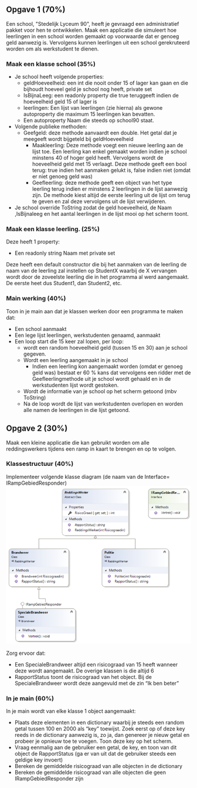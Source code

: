 ## Opgave 1 (70%)

Een school, "Stedelijk Lyceum 90", heeft je gevraagd een administratief pakket voor hen te ontwikkelen. Maak een applicatie die simuleert hoe leerlingen in een school worden gemaakt op voorwaarde dat er genoeg geld aanwezig is. Vervolgens kunnen leerlingen uit een school gerekruteerd worden om als werkstudent te dienen.

### Maak een klasse school (35%)

* Je school heeft volgende properties:
  * geldHoeveelheid: een int die nooit onder 15 of lager kan gaan en die bijhoudt hoeveel geld je school nog heeft, private set
  * IsBijnaLeeg: een readonly property die true teruggeeft indien de hoeveelheid geld  15 of lager is
  * leerlingen: Een lijst van leerlingen (zie hierna) als gewone autoproperty die maximum 15 leerlingen kan bevatten.
  * Een autoproperty Naam die steeds op  school90 staat.
* Volgende publieke methoden:
  * Geefgeld: deze methode aanvaardt een double. Het getal dat je meegeeft wordt bijgeteld bij geldHoeveelheid
    * Maakleerling: Deze methode voegt een nieuwe leerling aan de lijst toe. Een leerling kan enkel gemaakt worden indien je school minstens 40 of hoger geld heeft. Vervolgens wordt de hoeveelheid geld met 15 verlaagt. Deze methode geeft een bool terug: true indien het aanmaken gelukt is, false indien niet (omdat er niet genoeg geld was)
    * Geefleerling: deze methode geeft een object van het type leerling terug indien er minstens 2 leerlingen in de lijst aanwezig zijn. De methode kiest altijd de eerste leerling uit de lijst om terug te geven en zal deze vervolgens uit de lijst verwijderen.
* Je school override ToString zodat de geld hoeveelheid, de Naam ,IsBijnaleeg en het aantal leerlingen in de lijst mooi op het scherm toont.	

### Maak een klasse leerling. (25%)

Deze heeft 1 property:

* Een readonly string Naam met private set

Deze heeft een default constructor die bij het aanmaken van de leerling de naam van de leerling zal instellen op StudentX waarbij de X vervangen wordt door de zoveelste leerling die in het programma al werd aangemaakt. De eerste heet dus Student1, dan Student2, etc.

### Main werking (40%)
Toon in je main aan dat je klassen werken door een programma te maken dat:
* Een school aanmaakt
* Een lege lijst leerlingen, werkstudenten genaamd,  aanmaakt
* Een loop start die 15 keer zal lopen, per loop:
  * wordt een random hoeveelheid geld (tussen 15 en 30) aan je school gegeven.
  * Wordt een leerling aangemaakt in je  school
    * Indien een leerling kon aangemaakt worden (omdat er genoeg geld was) bestaat er 60 % kans dat vervolgens een ridder met de Geefleerlingmethode uit je school wordt gehaald en in de werkstudenten lijst wordt gestoken.
  * Wordt de informatie van je  school op het scherm getoond (mbv ToString)
  * Na de loop wordt de lijst van werkstudenten overlopen en worden alle namen de leerlingen in die lijst getoond.

## Opgave 2  (30%)
Maak een kleine applicatie die kan gebruikt worden om alle reddingswerkers tijdens een ramp in kaart te brengen en op te volgen.

### Klassestructuur (40%)
Implementeer volgende klasse diagram (de naam van de Interface= IRampGebiedResponder)
![Schema](1920schema.png)

Zorg ervoor dat:
* Een SpecialeBrandweer altijd een risicograad van 15 heeft wanneer deze wordt aangemaakt. De overige klassen is die altijd 6
* RapportStatus toont de risicograad van het object. Bij de SpecialeBrandweer wordt deze aangevuld met de zin “Ik ben beter”

### In je main (60%)
In je main wordt van elke klasse 1 object aangemaakt:
* Plaats deze elementen in een dictionary waarbij je steeds een random getal tussen 100 en 2000 als “key” toewijst. Zoek eerst op of deze key reeds in de dictionary aanwezig is, zo ja, dan genereer je nieuw getal en probeer je opnieuw toe te voegen. Toon deze key op het scherm.
* Vraag eenmalig aan de gebruiker een getal, de key, en toon van dit object de RapportStatus (ga er van uit dat de gebruiker steeds een geldige key invoert)
* Bereken de gemiddelde risicograad van alle objecten in de dictionary
* Bereken de gemiddelde risicograad van alle objecten die geen IRampGebiedResponder zijn 

